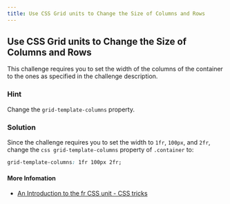 ```yaml
---
title: Use CSS Grid units to Change the Size of Columns and Rows
---
```

## Use CSS Grid units to Change the Size of Columns and Rows

This challenge requires you to set the width of the columns of the container to the ones as specified in the challenge description.

### Hint

Change the `grid-template-columns` property.

### Solution

Since the challenge requires you to set the width to `1fr`, `100px`, and `2fr`, change the `css grid-template-columns` property of `.container` to:

````css
grid-template-columns: 1fr 100px 2fr;
````

#### More Infomation

* [An Introduction to the fr CSS unit - CSS tricks](https://css-tricks.com/introduction-fr-css-unit/)
